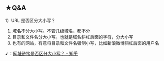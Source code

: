 ## ★Q&A

1）URL 是否区分大小写？

1. 域名不分大小写。不管几级域名，都不分
2. 目录和文件名分大小写。也就是域名斜杠后面的字符，分大小写
3. 也有的网站，有意将目录和文件名强制小写，比如新浪微博斜杠后面的用户名

➹：[网址链接是否区分大小写？ - 知乎](https://www.zhihu.com/question/19572705)